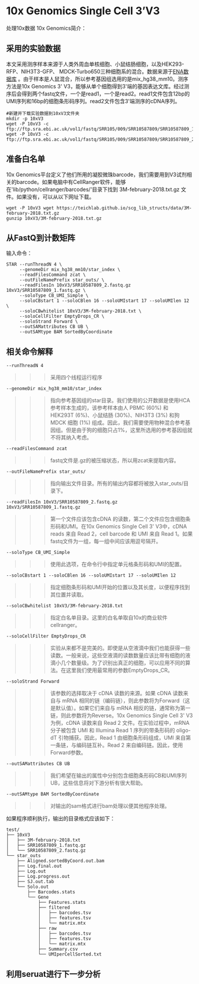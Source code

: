 # 10x Genomics Single Cell 3’V3
处理10x数据
10x Genomics简介：

## 采用的实验数据
本文采用测序样本来源于人类外周血单核细胞、小鼠结肠细胞，以及HEK293-RFP、NIH3T3-GFP、 MDCK-Turbo650三种细胞系的混合。数据来源于[ENA数据库](https://www.ebi.ac.uk/ena/browser/view/PRJNA593571?show=reads) 。由于样本是人鼠混合，所以参考基因组选用的是mix_hg38_mm10。测序方法是10x Genomics 3' V3，能够从单个细胞得到3'端的基因表达文库。经过测序后会得到两个fastq文件，一个是read1，一个是read2。read1文件包含12bp的UMI序列和16bp的细胞条形码序列。read2文件包含3'端测序的cDNA序列。

 ```
#新建并下载实验数据到10xV3文件夹
mkdir -p 10xV3
wget -P 10xV3 -c ftp://ftp.sra.ebi.ac.uk/vol1/fastq/SRR105/009/SRR10587809/SRR10587809_1.fastq.gz
wget -P 10xV3 -c ftp://ftp.sra.ebi.ac.uk/vol1/fastq/SRR105/009/SRR10587809/SRR10587809_2.fastq.gz

 ```

## 准备白名单
10x Genomics平台定义了他们所用的凝胶微珠barcode，我们需要用到V3试剂相关的barcode。如果电脑中有CellRanger软件，能够在'lib/python/cellranger/barcodes/'目录下找到 3M-february-2018.txt.gz 文件。如果没有，可以从以下网址下载。
```
wget -P 10xV3 wget https://teichlab.github.io/scg_lib_structs/data/3M-february-2018.txt.gz
gunzip 10xV3/3M-february-2018.txt.gz
```

## 从FastQ到计数矩阵
输入命令：
```
STAR --runThreadN 4 \
     --genomeDir mix_hg38_mm10/star_index \
     --readFilesCommand zcat \
     --outFileNamePrefix star_outs/ \
     --readFilesIn 10xV3/SRR10587809_2.fastq.gz 10xV3/SRR10587809_1.fastq.gz \
     --soloType CB_UMI_Simple \
     --soloCBstart 1 --soloCBlen 16 --soloUMIstart 17 --soloUMIlen 12 \
     --soloCBwhitelist 10xV3/3M-february-2018.txt \
     --soloCellFilter EmptyDrops_CR \
     --soloStrand Forward \
     --outSAMattributes CB UB \
     --outSAMtype BAM SortedByCoordinate
```

## 相关命令解释
`--runThreadN 4`
>>> 采用四个线程运行程序

`--genomeDir mix_hg38_mm10/star_index`
>>> 指向参考基因组的star目录。我们使用的公开数据是使用HCA参考样本生成的，该参考样本由人 PBMC (60%) 和 HEK293T (6%)、小鼠结肠 (30%)、NIH3T3 (3%) 和狗 MDCK 细胞 (1%) 组成。因此，我们需要使用物种混合参考基因组。但是由于狗的细胞只占1%，这里所选用的参考基因组就不将其纳入考虑。

`--readFilesCommand zcat`
>>> fastq文件是.gz的被压缩状态，所以用zcat来提取内容。

`--outFileNamePrefix star_outs/`
>>> 指向输出文件目录。所有的输出内容都将被放入star_outs/目录下。

`--readFilesIn 10xV3/SRR10587809_2.fastq.gz 10xV3/SRR10587809_1.fastq.gz`
>>>第一个文件应该包含cDNA 的读数，第二个文件应包含细胞条形码和UMI。在10x Genomics Single Cell 3' V3中，cDNA reads 来自 Read 2，cell barcode 和 UMI 来自 Read 1。如果fastq文件为一组，每一组中间应该用逗号隔开。

`--soloType CB_UMI_Simple`
>>>使用此选项，在命令行中指定单元格条形码和UMI的配置。

`--soloCBstart 1 --soloCBlen 16 --soloUMIstart 17 --soloUMIlen 12`
>>>指定细胞条形码和UMI开始的位置以及其长度，以便程序找到其位置并读取。

`--soloCBwhitelist 10xV3/3M-february-2018.txt`
>>>指定白名单目录。这里的白名单取自10x的商业软件cellranger。

`--soloCellFilter EmptyDrops_CR`
>>>实验从来都不是完美的。即使是从空液滴中我们也能获得一些读数。一般来说，这些空液滴的读数数量应该比带有细胞的液滴小几个数量级。为了识别出真正的细胞，可以应用不同的算法。在这里我们使用最常用的参数EmptyDrops_CR。

`--soloStrand Forward`
>>>该参数的选择取决于 cDNA 读数的来源。如果 cDNA 读数来自与 mRNA 相同的链（编码链），则此参数将为Forward（这是默认值）。如果它们来自与 mRNA 相反的链，通常称为第一链，则此参数将为Reverse。10x Genomics Single Cell 3' V3为例，cDNA 读数来自 Read 2 文件。在实验过程中，mRNA 分子被包含 UMI 和 Illumina Read 1 序列的带条形码的 oligo-dT 引物捕获。因此，Read 1 由细胞条形码组成，UMI 来自第一条链，与编码链互补。Read 2 来自编码链。因此，使用Forward参数。

`--outSAMattributes CB UB`
>>>我们希望在输出的属性中分别包含细胞条形码CB和UMI序列UB，这些信息将对下游分析有很大帮助。

`--outSAMtype BAM SortedByCoordinate`
>>>对输出的sam格式进行bam处理以便其他程序处理。

如果程序顺利执行，输出的目录格式应该如下：
```
test/
├── 10xV3
│   ├── 3M-february-2018.txt
│   ├── SRR10587809_1.fastq.gz
│   └── SRR10587809_2.fastq.gz
└── star_outs
    ├── Aligned.sortedByCoord.out.bam
    ├── Log.final.out
    ├── Log.out
    ├── Log.progress.out
    ├── SJ.out.tab
    └── Solo.out
        ├── Barcodes.stats
        └── Gene
            ├── Features.stats
            ├── filtered
            │   ├── barcodes.tsv
            │   ├── features.tsv
            │   └── matrix.mtx
            ├── raw
            │   ├── barcodes.tsv
            │   ├── features.tsv
            │   └── matrix.mtx
            ├── Summary.csv
            └── UMIperCellSorted.txt
```







## 利用seruat进行下一步分析

